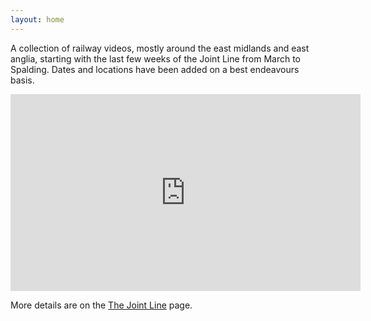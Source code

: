 ```yaml
---
layout: home
---
```


A collection of railway videos, mostly around the east midlands and east anglia, starting with the
last few weeks of the Joint Line from March to Spalding. Dates and locations have been added on a
best endeavours basis.

<iframe width="560" height="315" src="https://www.youtube.com/embed/Ef8L196yLYg" title="The Joint Line" frameBorder="0" allow="accelerometer; autoplay; clipboard-write; encrypted-media; gyroscope; picture-in-picture; web-share" allowFullScreen></iframe>

More details are on the [The Joint Line](/pages/08_the_joint_line.html) page.
